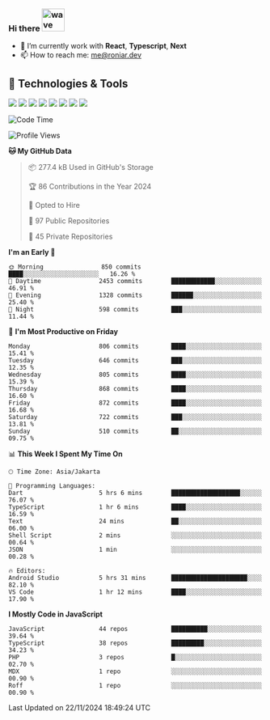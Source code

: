 ### Hi there <img src="https://i.ibb.co/q0Hx1KK/wave.gif" alt="wave" width="45px">

- 🌱 I’m currently work with **React**, **Typescript**, **Next**
- 📫 How to reach me: me@roniar.dev

## 🔧 Technologies & Tools

![](https://img.shields.io/badge/OS-Linux-informational?style=flat&logo=linux&logoColor=white&color=2bbc8a)
![](https://img.shields.io/badge/OS-Windows-informational?style=flat&logo=windows&logoColor=white&color=2bbc8a)
![](https://img.shields.io/badge/Code-JavaScript-informational?style=flat&logo=javascript&logoColor=white&color=2bbc8a)
![](https://img.shields.io/badge/Code-Golang-informational?style=flat&logo=go&logoColor=white&color=2bbc8a)
![](https://img.shields.io/badge/Code-React-informational?style=flat&logo=react&logoColor=white&color=2bbc8a)
![](https://img.shields.io/badge/Code-Next-informational?style=flat&logo=next.js&logoColor=white&color=2bbc8a)
![](https://img.shields.io/badge/Shell-Bash-informational?style=flat&logo=gnu-bash&logoColor=white&color=2bbc8a)
![](https://img.shields.io/badge/Tools-Docker-informational?style=flat&logo=docker&logoColor=white&color=2bbc8a)

<!--START_SECTION:waka-->
![Code Time](http://img.shields.io/badge/Code%20Time-2%2C124%20hrs%2010%20mins-blue)

![Profile Views](http://img.shields.io/badge/Profile%20Views-10-blue)

**🐱 My GitHub Data** 

> 📦 277.4 kB Used in GitHub's Storage 
 > 
> 🏆 86 Contributions in the Year 2024
 > 
> 💼 Opted to Hire
 > 
> 📜 97 Public Repositories 
 > 
> 🔑 45 Private Repositories 
 > 
**I'm an Early 🐤** 

```text
🌞 Morning                850 commits         ████░░░░░░░░░░░░░░░░░░░░░   16.26 % 
🌆 Daytime                2453 commits        ████████████░░░░░░░░░░░░░   46.91 % 
🌃 Evening                1328 commits        ██████░░░░░░░░░░░░░░░░░░░   25.40 % 
🌙 Night                  598 commits         ███░░░░░░░░░░░░░░░░░░░░░░   11.44 % 
```
📅 **I'm Most Productive on Friday** 

```text
Monday                   806 commits         ████░░░░░░░░░░░░░░░░░░░░░   15.41 % 
Tuesday                  646 commits         ███░░░░░░░░░░░░░░░░░░░░░░   12.35 % 
Wednesday                805 commits         ████░░░░░░░░░░░░░░░░░░░░░   15.39 % 
Thursday                 868 commits         ████░░░░░░░░░░░░░░░░░░░░░   16.60 % 
Friday                   872 commits         ████░░░░░░░░░░░░░░░░░░░░░   16.68 % 
Saturday                 722 commits         ███░░░░░░░░░░░░░░░░░░░░░░   13.81 % 
Sunday                   510 commits         ██░░░░░░░░░░░░░░░░░░░░░░░   09.75 % 
```


📊 **This Week I Spent My Time On** 

```text
🕑︎ Time Zone: Asia/Jakarta

💬 Programming Languages: 
Dart                     5 hrs 6 mins        ███████████████████░░░░░░   76.07 % 
TypeScript               1 hr 6 mins         ████░░░░░░░░░░░░░░░░░░░░░   16.59 % 
Text                     24 mins             ██░░░░░░░░░░░░░░░░░░░░░░░   06.00 % 
Shell Script             2 mins              ░░░░░░░░░░░░░░░░░░░░░░░░░   00.64 % 
JSON                     1 min               ░░░░░░░░░░░░░░░░░░░░░░░░░   00.28 % 

🔥 Editors: 
Android Studio           5 hrs 31 mins       █████████████████████░░░░   82.10 % 
VS Code                  1 hr 12 mins        ████░░░░░░░░░░░░░░░░░░░░░   17.90 % 
```

**I Mostly Code in JavaScript** 

```text
JavaScript               44 repos            ██████████░░░░░░░░░░░░░░░   39.64 % 
TypeScript               38 repos            █████████░░░░░░░░░░░░░░░░   34.23 % 
PHP                      3 repos             █░░░░░░░░░░░░░░░░░░░░░░░░   02.70 % 
MDX                      1 repo              ░░░░░░░░░░░░░░░░░░░░░░░░░   00.90 % 
Roff                     1 repo              ░░░░░░░░░░░░░░░░░░░░░░░░░   00.90 % 
```




 Last Updated on 22/11/2024 18:49:24 UTC
<!--END_SECTION:waka-->
